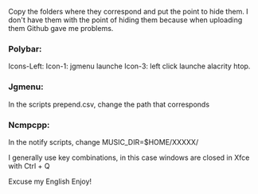 Copy the folders where they correspond and put the point to hide them. I don't have them with the point of hiding them because when uploading them Github gave me problems.

### Polybar:
Icons-Left: Icon-1: jgmenu launche Icon-3: left click launche alacrity htop.

### Jgmenu:
In the scripts prepend.csv, change the path that corresponds

### Ncmpcpp:
In the notify scripts, change MUSIC_DIR=$HOME/XXXXX/

I generally use key combinations, in this case windows are closed in Xfce with Ctrl + Q

Excuse my English Enjoy!
